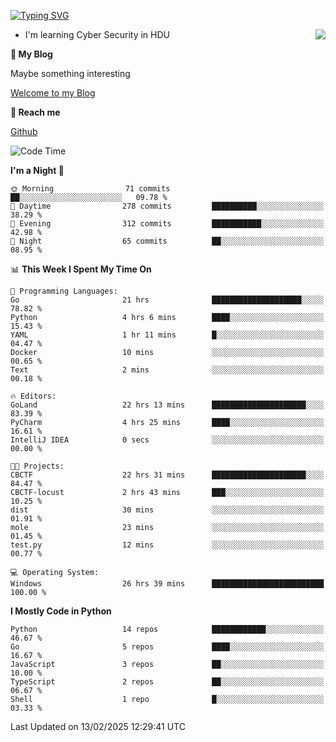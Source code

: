 [![Typing SVG](https://readme-typing-svg.herokuapp.com?font=Fira+Code&pause=1000&random=false&width=450&height=60&lines=Hello+%F0%9F%91%8B%F0%9F%8F%BB;I'm+JBNRZ)](https://git.io/typing-svg)

<a href="#">
  <img align="right" src="https://github-readme-stats.vercel.app/api?username=JBNRZ&show_icons=true&bg_color=15,f2f7fd,E0EAFC" />
</a>

- I'm learning Cyber Security in HDU

 **🌱 My Blog**

Maybe something interesting

[Welcome to my Blog](https://jbnrz.com.cn/)

 **💬 Reach me** 

[Github](https://github.com/JBNRZ)


<!--START_SECTION:waka-->
![Code Time](http://img.shields.io/badge/Code%20Time-973%20hrs%2013%20mins-blue)

**I'm a Night 🦉** 

```text
🌞 Morning                71 commits          ██░░░░░░░░░░░░░░░░░░░░░░░   09.78 % 
🌆 Daytime                278 commits         ██████████░░░░░░░░░░░░░░░   38.29 % 
🌃 Evening                312 commits         ███████████░░░░░░░░░░░░░░   42.98 % 
🌙 Night                  65 commits          ██░░░░░░░░░░░░░░░░░░░░░░░   08.95 % 
```


📊 **This Week I Spent My Time On** 

```text
💬 Programming Languages: 
Go                       21 hrs              ████████████████████░░░░░   78.82 % 
Python                   4 hrs 6 mins        ████░░░░░░░░░░░░░░░░░░░░░   15.43 % 
YAML                     1 hr 11 mins        █░░░░░░░░░░░░░░░░░░░░░░░░   04.47 % 
Docker                   10 mins             ░░░░░░░░░░░░░░░░░░░░░░░░░   00.65 % 
Text                     2 mins              ░░░░░░░░░░░░░░░░░░░░░░░░░   00.18 % 

🔥 Editors: 
GoLand                   22 hrs 13 mins      █████████████████████░░░░   83.39 % 
PyCharm                  4 hrs 25 mins       ████░░░░░░░░░░░░░░░░░░░░░   16.61 % 
IntelliJ IDEA            0 secs              ░░░░░░░░░░░░░░░░░░░░░░░░░   00.00 % 

🐱‍💻 Projects: 
CBCTF                    22 hrs 31 mins      █████████████████████░░░░   84.47 % 
CBCTF-locust             2 hrs 43 mins       ███░░░░░░░░░░░░░░░░░░░░░░   10.25 % 
dist                     30 mins             ░░░░░░░░░░░░░░░░░░░░░░░░░   01.91 % 
mole                     23 mins             ░░░░░░░░░░░░░░░░░░░░░░░░░   01.45 % 
test.py                  12 mins             ░░░░░░░░░░░░░░░░░░░░░░░░░   00.77 % 

💻 Operating System: 
Windows                  26 hrs 39 mins      █████████████████████████   100.00 % 
```

**I Mostly Code in Python** 

```text
Python                   14 repos            ████████████░░░░░░░░░░░░░   46.67 % 
Go                       5 repos             ████░░░░░░░░░░░░░░░░░░░░░   16.67 % 
JavaScript               3 repos             ██░░░░░░░░░░░░░░░░░░░░░░░   10.00 % 
TypeScript               2 repos             ██░░░░░░░░░░░░░░░░░░░░░░░   06.67 % 
Shell                    1 repo              █░░░░░░░░░░░░░░░░░░░░░░░░   03.33 % 
```




 Last Updated on 13/02/2025 12:29:41 UTC
<!--END_SECTION:waka-->
